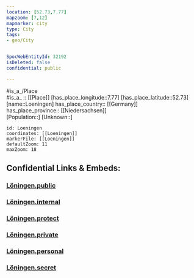 ```yaml
---
location: [52.73,7.77] 
mapzoom: [7,12] 
mapmarker: city 
type: City
tags:
- geo/City


SpocWebEntityId: 32192
isDeleted: false
confidential: public

---
```

#is_a_/Place  
#is_a_ :: [[Place]] 
[has_place_longitude::7.77] 
[has_place_latitude::52.73] 
[name::Loeningen] 
has_place_country:: [[Germany]]  
has_place_province:: [[Niedersachsen]]  
[Population::] 
[Unknown::] 


```leaflet
id: Loeningen
coordinates: [[Loeningen]] 
markerFile: [[Loeningen]] 
defaultZoom: 11 
maxZoom: 18
```


## Confidential Links & Embeds: 

### [Löningen.public](/_public/\Earth\Continent\Europe\Europe~Central\Germany\Germany~West\Niedersachsen\counties~Niedersachsen\Cloppenburg\cities~CloppenburgLöningen.public.md) 

### [Löningen.internal](/_internal/\Earth\Continent\Europe\Europe~Central\Germany\Germany~West\Niedersachsen\counties~Niedersachsen\Cloppenburg\cities~CloppenburgLöningen.internal.md) 

### [Löningen.protect](/_protect/\Earth\Continent\Europe\Europe~Central\Germany\Germany~West\Niedersachsen\counties~Niedersachsen\Cloppenburg\cities~CloppenburgLöningen.protect.md) 

### [Löningen.private](/_private/\Earth\Continent\Europe\Europe~Central\Germany\Germany~West\Niedersachsen\counties~Niedersachsen\Cloppenburg\cities~CloppenburgLöningen.private.md) 

### [Löningen.personal](/_personal/\Earth\Continent\Europe\Europe~Central\Germany\Germany~West\Niedersachsen\counties~Niedersachsen\Cloppenburg\cities~CloppenburgLöningen.personal.md) 

### [Löningen.secret](/_secret/\Earth\Continent\Europe\Europe~Central\Germany\Germany~West\Niedersachsen\counties~Niedersachsen\Cloppenburg\cities~CloppenburgLöningen.secret.md)

